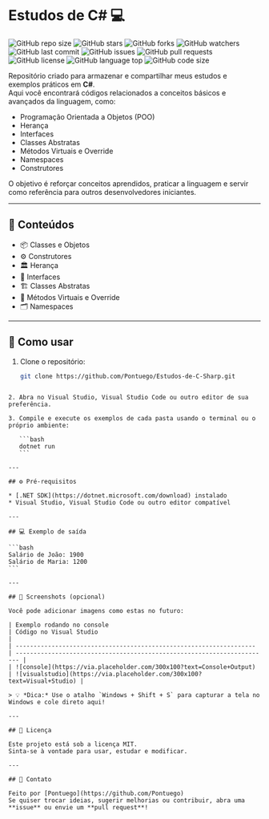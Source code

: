 # Estudos de C# 💻

![GitHub repo size](https://img.shields.io/github/repo-size/Pontuego/Estudos-de-C-Sharp)
![GitHub stars](https://img.shields.io/github/stars/Pontuego/Estudos-de-C-Sharp?style=social)
![GitHub forks](https://img.shields.io/github/forks/Pontuego/Estudos-de-C-Sharp?style=social)
![GitHub watchers](https://img.shields.io/github/watchers/Pontuego/Estudos-de-C-Sharp?style=social)
![GitHub last commit](https://img.shields.io/github/last-commit/Pontuego/Estudos-de-C-Sharp)
![GitHub issues](https://img.shields.io/github/issues/Pontuego/Estudos-de-C-Sharp)
![GitHub pull requests](https://img.shields.io/github/issues-pr/Pontuego/Estudos-de-C-Sharp)
![GitHub license](https://img.shields.io/github/license/Pontuego/Estudos-de-C-Sharp)
![GitHub language top](https://img.shields.io/github/languages/top/Pontuego/Estudos-de-C-Sharp)
![GitHub code size](https://img.shields.io/github/languages/code-size/Pontuego/Estudos-de-C-Sharp)


Repositório criado para armazenar e compartilhar meus estudos e exemplos práticos em **C#**.  
Aqui você encontrará códigos relacionados a conceitos básicos e avançados da linguagem, como:

- Programação Orientada a Objetos (POO)
- Herança
- Interfaces
- Classes Abstratas
- Métodos Virtuais e Override
- Namespaces
- Construtores

O objetivo é reforçar conceitos aprendidos, praticar a linguagem e servir como referência para outros desenvolvedores iniciantes.

---

## 📂 Conteúdos

- 📦 Classes e Objetos  
- ⚙️ Construtores  
- 🏛️ Herança  
- 🧩 Interfaces  
- 🏗️ Classes Abstratas  
- 🔄 Métodos Virtuais e Override  
- 🗂️ Namespaces

---

## 🚀 Como usar

1. Clone o repositório:
   ```bash
   git clone https://github.com/Pontuego/Estudos-de-C-Sharp.git
````

2. Abra no Visual Studio, Visual Studio Code ou outro editor de sua preferência.

3. Compile e execute os exemplos de cada pasta usando o terminal ou o próprio ambiente:

   ```bash
   dotnet run
   ```

---

## ⚙ Pré-requisitos

* [.NET SDK](https://dotnet.microsoft.com/download) instalado
* Visual Studio, Visual Studio Code ou outro editor compatível

---

## 💻 Exemplo de saída

```bash
Salário de João: 1900
Salário de Maria: 1200
```

---

## 📸 Screenshots (opcional)

Você pode adicionar imagens como estas no futuro:

| Exemplo rodando no console                                          | Código no Visual Studio                                                 |
| ------------------------------------------------------------------- | ----------------------------------------------------------------------- |
| ![console](https://via.placeholder.com/300x100?text=Console+Output) | ![visualstudio](https://via.placeholder.com/300x100?text=Visual+Studio) |

> 💡 *Dica:* Use o atalho `Windows + Shift + S` para capturar a tela no Windows e cole direto aqui!

---

## 📄 Licença

Este projeto está sob a licença MIT.
Sinta-se à vontade para usar, estudar e modificar.

---

## 🤝 Contato

Feito por [Pontuego](https://github.com/Pontuego)
Se quiser trocar ideias, sugerir melhorias ou contribuir, abra uma **issue** ou envie um **pull request**!


